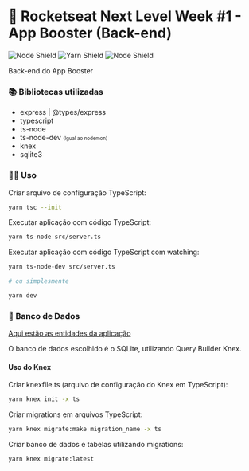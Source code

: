 # 🚀 Rocketseat Next Level Week #1 - App Booster (Back-end)

![Node Shield](https://img.shields.io/static/v1?label=node&message=12.14.1&color=brightgreen&style=flat-square) ![Yarn Shield](https://img.shields.io/static/v1?label=yarn&message=1.22.4&color=informational&style=flat-square) ![Node Shield](https://img.shields.io/static/v1?label=License&message=MIT&color=green&style=flat-square)

Back-end do App Booster

### 📚 Bibliotecas utilizadas

- express | @types/express
- typescript
- ts-node
- ts-node-dev <small><small>(Igual ao nodemon)</small></small>
- knex
- sqlite3

### 👨‍💻 Uso

Criar arquivo de configuração TypeScript:

```bash
yarn tsc --init
```

Executar aplicação com código TypeScript:

```bash
yarn ts-node src/server.ts
```

Executar aplicação com código TypeScript com watching:

```bash
yarn ts-node-dev src/server.ts

# ou simplesmente

yarn dev
```

### 💾 Banco de Dados

[Aqui estão as entidades da aplicação](docs/db_entities.md)

O banco de dados escolhido é o SQLite, utilizando Query Builder Knex.

#### Uso do Knex

Criar knexfile.ts (arquivo de configuração do Knex em TypeScript):

```bash
yarn knex init -x ts
```

Criar migrations em arquivos TypeScript:

```bash
yarn knex migrate:make migration_name -x ts
```

Criar banco de dados e tabelas utilizando migrations:

```bash
yarn knex migrate:latest
```
